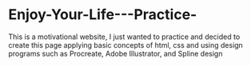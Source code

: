 # Enjoy-Your-Life---Practice-
This is a motivational website, I just wanted to practice and decided to create this page applying basic concepts of html, css and using design programs such as Procreate, Adobe Illustrator, and Spline design
